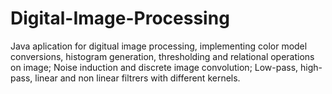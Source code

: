# Digital-Image-Processing
Java aplication for digitual image processing, implementing color model conversions, histogram generation, thresholding and relational operations on image; Noise induction and discrete image convolution; Low-pass, high-pass, linear and non linear filtrers with different kernels.
